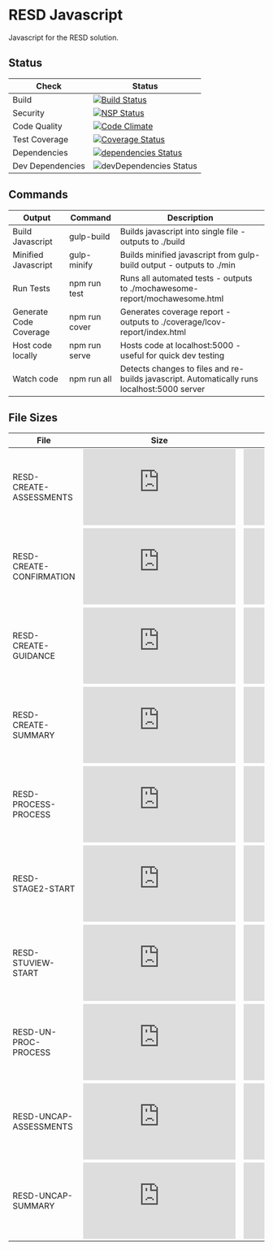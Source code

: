 # RESD Javascript

Javascript for the RESD solution. 

## Status

|Check|Status|
|-----|------|
|Build|[![Build Status](https://travis-ci.org/hairmot/RESDNPM.svg?branch=master)](https://travis-ci.org/hairmot/RESDNPM)|
|Security|[![NSP Status](https://nodesecurity.io/orgs/petecol/projects/fa8b9c49-4b42-4e5f-9b57-ccd49251a06f/badge)](https://nodesecurity.io/orgs/petecol/projects/fa8b9c49-4b42-4e5f-9b57-ccd49251a06f)|
|Code Quality|[![Code Climate](https://codeclimate.com/github/hairmot/RESDNPM.png)](https://codeclimate.com/github/hairmot/RESDNPM)|
|Test Coverage|[![Coverage Status](https://coveralls.io/repos/github/hairmot/RESDNPM/badge.svg?branch=master)](https://coveralls.io/github/hairmot/RESDNPM?branch=master)|
|Dependencies|[![dependencies Status](https://david-dm.org/hairmot/resdnpm/status.svg)](https://david-dm.org/hairmot/resdnpm)|
|Dev Dependencies|![devDependencies Status](https://david-dm.org/hairmot/resdnpm/dev-status.svg)|


## Commands
| Output | Command | Description |
|----|----|----|
|Build Javascript|gulp-build|Builds javascript into single file - outputs to ./build |
|Minified Javascript| gulp-minify| Builds minified javascript from gulp-build output - outputs to ./min |
|Run Tests|npm run test | Runs all automated tests - outputs to ./mochawesome-report/mochawesome.html|
|Generate Code Coverage| npm run cover |Generates coverage report - outputs to ./coverage/lcov-report/index.html|
|Host code locally| npm run serve |Hosts code at localhost:5000 - useful for quick dev testing|
|Watch code|npm run all|Detects changes to files and re-builds javascript. Automatically runs localhost:5000 server|


## File Sizes

| File | Size | Minified | gzipped |
| -----						| ------ 																					| --- | ----|
| RESD-CREATE-ASSESSMENTS 	| ![](http://img.badgesize.io/hairmot/RESDNPM/master/build/RESD-CREATE-ASSESSMENTS.js) 	|![](http://img.badgesize.io/hairmot/RESDNPM/master/min/RESD-CREATE-ASSESSMENTS.js)|![](http://img.badgesize.io/hairmot/RESDNPM/master/min/RESD-CREATE-ASSESSMENTS.js?compression=gzip)
| RESD-CREATE-CONFIRMATION 	| ![](http://img.badgesize.io/hairmot/RESDNPM/master/build/RESD-CREATE-CONFIRMATION.js) |![](http://img.badgesize.io/hairmot/RESDNPM/master/min/RESD-CREATE-CONFIRMATION.js) |![](http://img.badgesize.io/hairmot/RESDNPM/master/min/RESD-CREATE-CONFIRMATION.js?compression=gzip) |
| RESD-CREATE-GUIDANCE 		| ![](http://img.badgesize.io/hairmot/RESDNPM/master/build/RESD-CREATE-GUIDANCE.js) 		| ![](http://img.badgesize.io/hairmot/RESDNPM/master/min/RESD-CREATE-GUIDANCE.js)|![](http://img.badgesize.io/hairmot/RESDNPM/master/min/RESD-CREATE-GUIDANCE.js?compression=gzip)
| RESD-CREATE-SUMMARY 		| ![](http://img.badgesize.io/hairmot/RESDNPM/master/build/RESD-CREATE-SUMMARY.js)  		| ![](http://img.badgesize.io/hairmot/RESDNPM/master/min/RESD-CREATE-SUMMARY.js)|![](http://img.badgesize.io/hairmot/RESDNPM/master/min/RESD-CREATE-SUMMARY.js?compression=gzip)
| RESD-PROCESS-PROCESS 		| ![](http://img.badgesize.io/hairmot/RESDNPM/master/build/RESD-PROCESS-PROCESS.js)  		| ![](http://img.badgesize.io/hairmot/RESDNPM/master/min/RESD-PROCESS-PROCESS.js)|![](http://img.badgesize.io/hairmot/RESDNPM/master/min/RESD-PROCESS-PROCESS.js?compression=gzip)
| RESD-STAGE2-START 		| ![](http://img.badgesize.io/hairmot/RESDNPM/master/build/RESD-STAGE2-START.js)  			| ![](http://img.badgesize.io/hairmot/RESDNPM/master/min/RESD-STAGE2-START.js)|![](http://img.badgesize.io/hairmot/RESDNPM/master/min/RESD-STAGE2-START.js?compression=gzip)
| RESD-STUVIEW-START 		| ![](http://img.badgesize.io/hairmot/RESDNPM/master/build/RESD-STUVIEW-START.js)  		| ![](http://img.badgesize.io/hairmot/RESDNPM/master/min/RESD-STUVIEW-START.js)|![](http://img.badgesize.io/hairmot/RESDNPM/master/min/RESD-STUVIEW-START.js?compression=gzip)
| RESD-UN-PROC-PROCESS 		| ![](http://img.badgesize.io/hairmot/RESDNPM/master/build/RESD-UN-PROC-PROCESS.js)  		|![](http://img.badgesize.io/hairmot/RESDNPM/master/min/RESD-UN-PROC-PROCESS.js) |![](http://img.badgesize.io/hairmot/RESDNPM/master/min/RESD-UN-PROC-PROCESS.js?compression=gzip)
| RESD-UNCAP-ASSESSMENTS 	| ![](http://img.badgesize.io/hairmot/RESDNPM/master/build/RESD-UNCAP-ASSESSMENTS.js)  	| ![](http://img.badgesize.io/hairmot/RESDNPM/master/min/RESD-UNCAP-ASSESSMENTS.js)| ![](http://img.badgesize.io/hairmot/RESDNPM/master/min/RESD-UNCAP-ASSESSMENTS.js?compression=gzip) |
| RESD-UNCAP-SUMMARY 		| ![](http://img.badgesize.io/hairmot/RESDNPM/master/build/RESD-UNCAP-SUMMARY.js)  		|![](http://img.badgesize.io/hairmot/RESDNPM/master/min/RESD-UNCAP-SUMMARY.js) |![](http://img.badgesize.io/hairmot/RESDNPM/master/min/RESD-UNCAP-SUMMARY.js?compression=gzip)
